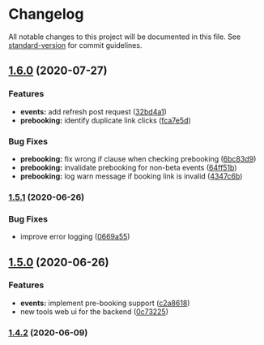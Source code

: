 # Changelog

All notable changes to this project will be documented in this file. See [standard-version](https://github.com/conventional-changelog/standard-version) for commit guidelines.

## [1.6.0](https://github.com/mseele/sve-backend/compare/v1.5.1...v1.6.0) (2020-07-27)


### Features

* **events:** add refresh post request ([32bd4a1](https://github.com/mseele/sve-backend/commit/32bd4a1790da3021d8752d6318dbf2ed46b00a66))
* **prebooking:** identify duplicate link clicks ([fca7e5d](https://github.com/mseele/sve-backend/commit/fca7e5d44cb5bad38cf22bea24f898663aeda8a0))


### Bug Fixes

* **prebooking:** fix wrong if clause when checking prebooking ([6bc83d9](https://github.com/mseele/sve-backend/commit/6bc83d9c93fab7221626248df421f6be6d717cd4))
* **prebooking:** invalidate prebooking for non-beta events ([64ff51b](https://github.com/mseele/sve-backend/commit/64ff51b34ccf9e75986e79920a192220a3db2460))
* **prebooking:** log warn message if booking link is invalid ([4347c6b](https://github.com/mseele/sve-backend/commit/4347c6b567edcf66c8273bbdf3de240c6151a9e4))

### [1.5.1](https://github.com/mseele/sve-backend/compare/v1.5.0...v1.5.1) (2020-06-26)


### Bug Fixes

* improve error logging ([0669a55](https://github.com/mseele/sve-backend/commit/0669a55c983bdc4f00e8290e7406c17ef69d4443))

## [1.5.0](https://github.com/mseele/sve-backend/compare/v1.4.2...v1.5.0) (2020-06-26)


### Features

* **events:** implement pre-booking support ([c2a8618](https://github.com/mseele/sve-backend/commit/c2a8618900f7168d9dccf32ef121e5126546fbc1))
* new tools web ui for the backend ([0c73225](https://github.com/mseele/sve-backend/commit/0c7322584a694c67c3c59c1658659e42921e753a))

### [1.4.2](https://github.com/mseele/sve-backend/compare/v1.4.0...v1.4.1) (2020-06-09)
